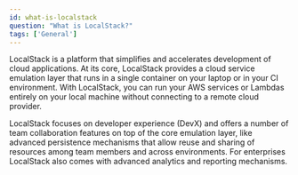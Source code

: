 ```yaml
---
id: what-is-localstack
question: "What is LocalStack?"
tags: ['General']
---
```


LocalStack is a platform that simplifies and accelerates development of cloud applications. At its core, LocalStack provides a cloud service emulation layer that runs in a single container on your laptop or in your CI environment. With LocalStack, you can run your AWS services or Lambdas entirely on your local machine without connecting to a remote cloud provider.

LocalStack focuses on developer experience (DevX) and offers a number of team collaboration features on top of the core emulation layer, like advanced persistence mechanisms that allow reuse and sharing of resources among team members and across environments. For enterprises LocalStack also comes with advanced analytics and reporting mechanisms.